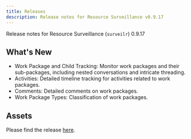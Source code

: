 ```yaml
---
title: Releases
description: Release notes for Resource Surveillance v0.9.17
---
```


Release notes for Resource Surveillance (`surveilr`) 0.9.17

## What's New

- Work Package and Child Tracking: Monitor work packages and their sub-packages, including nested conversations and intricate threading.
- Activities: Detailed timeline tracking for activities related to work packages.
- Comments: Detailed comments on work packages.
- Work Package Types: Classification of work packages.

## Assets
Please find the release [here](https://github.com/opsfolio/releases.opsfolio.com/releases/tag/0.9.17).